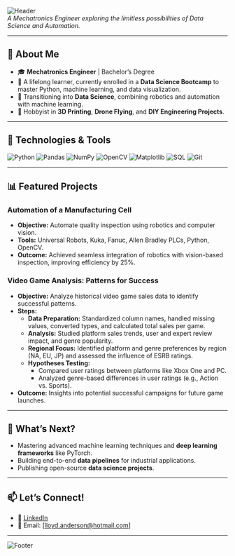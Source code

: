 ![Header](https://i.imgur.com/nJok7gp.png)  
*A Mechatronics Engineer exploring the limitless possibilities of Data Science and Automation.*

---

## 🌟 **About Me**

- 🎓 **Mechatronics Engineer** | Bachelor’s Degree
- 🌟 A lifelong learner, currently enrolled in a **Data Science Bootcamp** to master Python, machine learning, and data visualization.
- 🤖 Transitioning into **Data Science**, combining robotics and automation with machine learning.
- 🎨 Hobbyist in **3D Printing**, **Drone Flying**, and **DIY Engineering Projects**.

---

## 🧰 **Technologies & Tools**

![Python](https://img.shields.io/badge/Python-3776AB?style=for-the-badge&logo=python&logoColor=white)
![Pandas](https://img.shields.io/badge/Pandas-150458?style=for-the-badge&logo=pandas&logoColor=white)
![NumPy](https://img.shields.io/badge/NumPy-013243?style=for-the-badge&logo=numpy&logoColor=white)
![OpenCV](https://img.shields.io/badge/OpenCV-5C3EE8?style=for-the-badge&logo=opencv&logoColor=white)
![Matplotlib](https://img.shields.io/badge/Matplotlib-005571?style=for-the-badge&logo=matplotlib&logoColor=white)
![SQL](https://img.shields.io/badge/SQL-003B57?style=for-the-badge&logo=sqlite&logoColor=white)
![Git](https://img.shields.io/badge/Git-F05032?style=for-the-badge&logo=git&logoColor=white)

---

## 📊 **Featured Projects**

###  **Automation of a Manufacturing Cell**
- **Objective:** Automate quality inspection using robotics and computer vision.  
- **Tools:** Universal Robots, Kuka, Fanuc, Allen Bradley PLCs, Python, OpenCV.  
- **Outcome:** Achieved seamless integration of robotics with vision-based inspection, improving efficiency by 25%.

### **Video Game Analysis: Patterns for Success**
- **Objective:** Analyze historical video game sales data to identify successful patterns.  
- **Steps:**
  - **Data Preparation:** Standardized column names, handled missing values, converted types, and calculated total sales per game.
  - **Analysis:** Studied platform sales trends, user and expert review impact, and genre popularity.  
  - **Regional Focus:** Identified platform and genre preferences by region (NA, EU, JP) and assessed the influence of ESRB ratings.
  - **Hypotheses Testing:**
    - Compared user ratings between platforms like Xbox One and PC.
    - Analyzed genre-based differences in user ratings (e.g., Action vs. Sports).
- **Outcome:** Insights into potential successful campaigns for future game launches.

---

## 🌱 **What’s Next?**
- Mastering advanced machine learning techniques and **deep learning frameworks** like PyTorch.
- Building end-to-end **data pipelines** for industrial applications.
- Publishing open-source **data science projects**.

---

## 📫 **Let’s Connect!**

- 💼 [LinkedIn](https://www.linkedin.com/in/lloydbanderson/)  
- 📧 Email: [lloyd.anderson@hotmail.com]  

---

![Footer](https://i.imgur.com/l6ORF6T.png)

